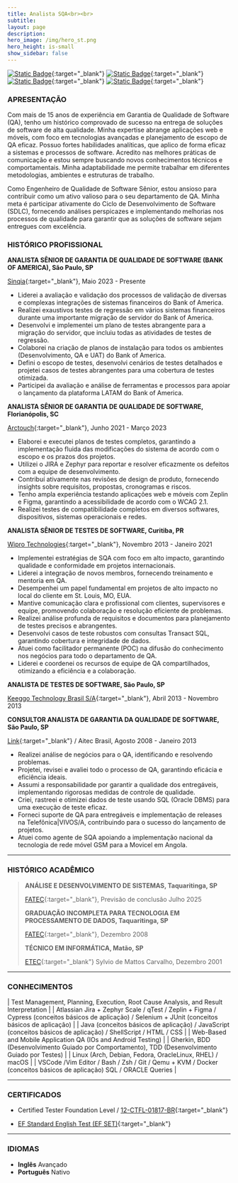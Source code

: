 ```yaml
---
title: Analista SQA<br><br>
subtitle: 
layout: page
description: 
hero_image: /img/hero_st.png
hero_height: is-small
show_sidebar: false
---
```


[<img alt="Static Badge" src="https://img.shields.io/badge/%40Contato-purple?style=plastic&logo=proton&labelColor=white&color=rgb(109%2074%20255)">](mailto:leonardo.setti@protonmail.com){:target="_blank"}
[<img alt="Static Badge" src="https://img.shields.io/badge/LinkedIn-blue?style=plastic&logo=linkedin&logoColor=%230A66C2&labelColor=white&color=%230A66C2">](https://www.linkedin.com/in/leonardo-setti/){:target="_blank"}
[<img alt="Static Badge" src="https://img.shields.io/badge/GitHub-blue?style=plastic&logo=github&logoColor=%23181717&labelColor=white&color=%23181717">](https://github.com/leonardosetti){:target="_blank"}
[<img alt="Static Badge" src="https://img.shields.io/badge/WhatsApp-%2325D366?style=plastic&logo=whatsapp&logoColor=%2325D366&labelColor=white&color=%2325D366">](https://wa.me/5516997148778){:target="_blank"}


### APRESENTAÇÃO

Com mais de 15 anos de experiência em Garantia de Qualidade de Software (QA), tenho um histórico comprovado de sucesso na
entrega de soluções de software de alta qualidade. Minha expertise abrange aplicações web e móveis, com foco em tecnologias
avançadas e planejamento de escopo de QA eficaz. Possuo fortes habilidades analíticas, que aplico de forma eficaz a sistemas e
processos de software. Acredito nas melhores práticas de comunicação e estou sempre buscando novos conhecimentos técnicos e
comportamentais. Minha adaptabilidade me permite trabalhar em diferentes metodologias, ambientes e estruturas de trabalho.

Como Engenheiro de Qualidade de Software Sênior, estou ansioso para contribuir como um ativo valioso para o seu departamento de
QA. Minha meta é participar ativamente do Ciclo de Desenvolvimento de Software (SDLC), fornecendo análises perspicazes e
implementando melhorias nos processos de qualidade para garantir que as soluções de software sejam entregues com excelência.

### HISTÓRICO PROFISSIONAL

**ANALISTA SÊNIOR DE GARANTIA DE QUALIDADE DE SOFTWARE (BANK OF AMERICA), São Paulo, SP**

[Sinqia](https://sinqia.com.br/){:target="_blank"}, Maio 2023 - Presente

- Liderei a avaliação e validação dos processos de validação de diversas e complexas integrações de sistemas financeiros do
  Bank of America.
- Realizei exaustivos testes de regressão em vários sistemas financeiros durante uma importante migração de servidor do Bank
  of America.
- Desenvolvi e implementei um plano de testes abrangente para a migração do servidor, que incluiu todas as atividades de
  testes de regressão.
- Colaborei na criação de planos de instalação para todos os ambientes (Desenvolvimento, QA e UAT) do Bank of America.
- Defini o escopo de testes, desenvolvi cenários de testes detalhados e projetei casos de testes abrangentes para uma
  cobertura de testes otimizada.
- Participei da avaliação e análise de ferramentas e processos para apoiar o lançamento da plataforma LATAM do Bank of
  America.


**ANALISTA SÊNIOR DE GARANTIA DE QUALIDADE DE SOFTWARE, Florianópolis, SC**

[Arctouch](https://arctouch.com/){:target="_blank"}, Junho 2021 - Março 2023

- Elaborei e executei planos de testes completos, garantindo a implementação fluida das modificações do sistema de acordo com o escopo e
  os prazos dos projetos.
- Utilizei o JIRA e Zephyr para reportar e resolver eficazmente os defeitos com a equipe de desenvolvimento.
- Contribuí ativamente nas revisões de design de produto, fornecendo insights sobre requisitos, propostas, cronogramas e riscos.
- Tenho ampla experiência testando aplicações web e móveis com Zeplin e Figma, garantindo a acessibilidade de acordo com o WCAG 2.1.
- Realizei testes de compatibilidade completos em diversos softwares, dispositivos, sistemas operacionais e redes.


**ANALISTA SÊNIOR DE TESTES DE SOFTWARE, Curitiba, PR**

[Wipro Technologies](https://www.wipro.com/pt-BR/){:target="_blank"}, Novembro 2013 - Janeiro 2021

- Implementei estratégias de SQA com foco em alto impacto, garantindo qualidade e conformidade em projetos internacionais.
- Liderei a integração de novos membros, fornecendo treinamento e mentoria em QA.
- Desempenhei um papel fundamental em projetos de alto impacto no local do cliente em St. Louis, MO, EUA.
- Mantive comunicação clara e profissional com clientes, supervisores e equipe, promovendo colaboração e resolução eficiente de
  problemas.
- Realizei análise profunda de requisitos e documentos para planejamento de testes precisos e abrangentes.
- Desenvolvi casos de teste robustos com consultas Transact SQL, garantindo cobertura e integridade de dados.
- Atuei como facilitador permanente (POC) na difusão do conhecimento nos negócios para todo o departamento de QA.
- Liderei e coordenei os recursos de equipe de QA compartilhados, otimizando a eficiência e a colaboração.


**ANALISTA DE TESTES DE SOFTWARE, São Paulo, SP**

[Keeggo Technology Brasil S/A](https://keeggo.com/){:target="_blank"}, Abril 2013 - Novembro 2013


**CONSULTOR ANALISTA DE GARANTIA DA QUALIDADE DE SOFTWARE, São Paulo, SP**

[Link](https://linkconsulting.com/sqa/){:target="_blank"} / Aitec Brasil, Agosto 2008 - Janeiro 2013

- Realizei análise de negócios para o QA, identificando e resolvendo problemas.
- Projetei, revisei e avaliei todo o processo de QA, garantindo eficácia e eficiência ideais.
- Assumi a responsabilidade por garantir a qualidade dos entregáveis, implementando rigorosas medidas de controle de
  qualidade.
- Criei, rastreei e otimizei dados de teste usando SQL (Oracle DBMS) para uma execução de teste eficaz.
- Forneci suporte de QA para entregáveis e implementação de releases na Telefônica|VIVOS/A, contribuindo para o sucesso do
  lançamento de projetos.
- Atuei como agente de SQA apoiando a implementação nacional da tecnologia de rede móvel GSM para a Movicel em Angola.

---
### HISTÓRICO ACADÊMICO

>**ANÁLISE E DESENVOLVIMENTO DE SISTEMAS, Taquaritinga, SP**
>
>[FATEC](https://www.cps.sp.gov.br/fatec/){:target="_blank"}, Previsão de conclusão Julho 2025
>
>**GRADUAÇÃO INCOMPLETA PARA TECNOLOGIA EM PROCESSAMENTO DE
>DADOS, Taquaritinga, SP**
>
>[FATEC](https://www.cps.sp.gov.br/fatec/){:target="_blank"}, Dezembro 2008
>
>**TÉCNICO EM INFORMÁTICA, Matão, SP**
>
>[ETEC](https://www.cps.sp.gov.br/etec/){:target="_blank"} Sylvio de Mattos Carvalho, Dezembro 2001

---
### CONHECIMENTOS

| Test Management, Planning, Execution, Root Cause Analysis, and Result Interpretation |
| Atlassian Jira + Zephyr Scale / qTest / Zeplin + Figma / Cypress (conceitos básicos de aplicação) / Selenium + JUnit (conceitos básicos de aplicação) |
| Java (conceitos básicos de aplicação) / JavaScript (conceitos básicos de aplicação) / ShellScript / HTML / CSS |
| Web-Based and Mobile Application QA (IOs and Android Testing) |
| Gherkin, BDD (Desenvolvimento Guiado por Comportamento), TDD (Desenvolvimento Guiado por Testes) |
| Linux (Arch, Debian, Fedora, OracleLinux, RHEL) / macOS |
| VSCode /Vim Editor / Bash / Zsh / Git / Qemu + KVM / Docker (conceitos básicos de aplicação) SQL / ORACLE Queries |

---
### CERTIFICADOS

- Certified Tester Foundation Level / [12-CTFL-01817-BR](https://bcr.bstqb.org.br/cert?field_certificado_numero_value=12-CTFL-01817-BR+&field_certificado_nome_value=Leonardo+David+Silva+Setti){:target="_blank"}

- [EF Standard English Test (EF SET)](https://www.efset.org/cert/BhGyg2){:target="_blank"}

---
### IDIOMAS

- **Inglês**
  Avançado
- **Português**
  Nativo
